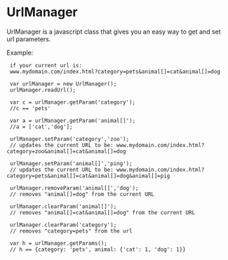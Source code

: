 UrlManager
============

UrlManager is a javascript class that gives you an easy way to get and set url parameters.  


Example:

     if your current url is: 
     www.mydomain.com/index.html?category=pets&animal[]=cat&animal[]=dog

     var urlManager = new UrlManager();
     urlManager.readUrl();
    
     var c = urlManager.getParam('category');
     //c == 'pets'

     var a = urlManager.getParam('animal[]');
     //a = ['cat','dog'];

     urlManager.setParam('category','zoo');
     // updates the current URL to be: www.mydomain.com/index.html?category=zoo&animal[]=cat&animal[]=dog
     
     urlManager.setParam('animal[]','ping');
     // updates the current URL to be: www.mydomain.com/index.html?category=pets&animal[]=cat&animal[]=dog&animal[]=pig
     
     urlManager.removeParam('animal[]','dog');
     // removes "animal[]=dog" from the current URL
     
     urlManager.clearParam('animal[]');
     // removes "animal[]=cat&animal[]=dog" from the current URL
     
     urlManager.clearParam('category');
     // removes "category=pets" from the url
     
     var h = urlManager.getParams();
     // h == {category: 'pets', animal: {'cat': 1, 'dog': 1}}



